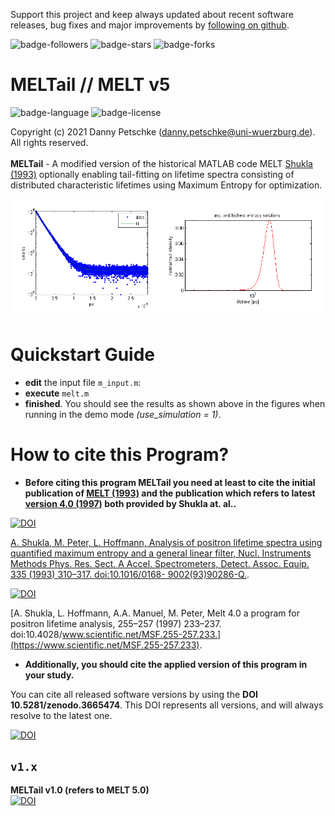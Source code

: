 Support this project and keep always updated about recent software releases, bug fixes and major improvements by [following on github](https://github.com/dpscience?tab=followers).

![badge-followers](https://img.shields.io/github/followers/dpscience?style=social)
![badge-stars](https://img.shields.io/github/stars/dpscience/MELTail?style=social)
![badge-forks](https://img.shields.io/github/forks/dpscience/MELTail?style=social)

# MELTail // MELT v5

![badge-language](https://img.shields.io/badge/language-Matlab-blue)
![badge-license](https://img.shields.io/badge/license-none-blue)

Copyright (c) 2021 Danny Petschke (danny.petschke@uni-wuerzburg.de). All rights reserved.<br><br>
<b>MELTail</b> - A modified version of the historical MATLAB code MELT [Shukla (1993)](https://www.sciencedirect.com/science/article/abs/pii/016890029390286Q) optionally enabling tail-fitting on lifetime spectra consisting of distributed characteristic lifetimes using Maximum Entropy for optimization.<br>

![demo](/images/demo.png)

# Quickstart Guide

* <b>edit</b> the input file `m_input.m`:
* <b>execute</b> `melt.m`<br>
* <b>finished</b>. You should see the results as shown above in the figures when running in the demo mode <i>(use_simulation = 1)</i>.

# How to cite this Program?

* <b>Before citing this program <b>MELTail</b> you need at least to cite the initial publication of [MELT (1993)](https://www.sciencedirect.com/science/article/abs/pii/016890029390286Q) and the publication which refers to latest [version 4.0 (1997)](https://www.scientific.net/MSF.255-257.233) both provided by Shukla at. al..</b>

[![DOI](https://img.shields.io/badge/DOI-10.1016/0168--9002(93)90282--M--D-yellowgreen)](https://www.sciencedirect.com/science/article/abs/pii/016890029390286Q)

[A. Shukla, M. Peter, L. Hoffmann, Analysis of positron lifetime spectra using quantified
maximum entropy and a general linear filter, Nucl. Instruments Methods Phys. Res. Sect. A
Accel. Spectrometers, Detect. Assoc. Equip. 335 (1993) 310–317. doi:10.1016/0168-
9002(93)90286-Q.](https://www.sciencedirect.com/science/article/abs/pii/016890029390286Q).

[![DOI](https://img.shields.io/badge/DOI-10.4028/www.scientific.net/MSF.255-257.233-yellowgreen)](https://www.scientific.net/MSF.255-257.233)

[A. Shukla, L. Hoffmann, A.A. Manuel, M. Peter, Melt 4.0 a program for positron lifetime analysis,
255–257 (1997) 233–237. doi:10.4028/www.scientific.net/MSF.255-257.233.](https://www.scientific.net/MSF.255-257.233).

* <b>Additionally, you should cite the applied version of this program in your study.</b><br>

You can cite all released software versions by using the <b>DOI 10.5281/zenodo.3665474</b>. This DOI represents all versions, and will always resolve to the latest one.<br>

[![DOI](https://zenodo.org/badge/DOI/10.5281/zenodo.3665474.svg)](https://doi.org/10.5281/zenodo.3665475)

## ``v1.x``
<b>MELTail v1.0 (refers to MELT 5.0)</b><br>[![DOI](https://zenodo.org/badge/DOI/10.5281/zenodo.3665475.svg)](https://doi.org/10.5281/zenodo.3665475)<br>

